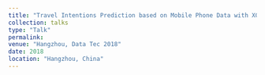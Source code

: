 ```yaml
---
title: "Travel Intentions Prediction based on Mobile Phone Data with XGBoost Algorithm"
collection: talks
type: "Talk"
permalink: 
venue: "Hangzhou, Data Tec 2018"
date: 2018
location: "Hangzhou, China"
---
```

